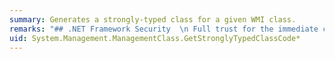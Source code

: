 ```yaml
---
summary: Generates a strongly-typed class for a given WMI class.
remarks: "## .NET Framework Security  \n Full trust for the immediate caller. This member cannot be used by partially trusted code. For more information, see [Using Libraries from Partially Trusted Code](~/docs/framework/misc/using-libraries-from-partially-trusted-code.md)."
uid: System.Management.ManagementClass.GetStronglyTypedClassCode*
---
```


